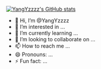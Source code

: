 [![YangYzzzz's GitHub stats](https://github-readme-stats.vercel.app/api?username=YangYzzzz&show_icons=true&theme=ambient_gradient)](https://github.com/anuraghazra/github-readme-stats)
- 👋 Hi, I’m @YangYzzzz
- 👀 I’m interested in ...
- 🌱 I’m currently learning ...
- 💞️ I’m looking to collaborate on ...
- 📫 How to reach me ...
- 😄 Pronouns: ...
- ⚡ Fun fact: ...

<!---
YangYzzzz/YangYzzzz is a ✨ special ✨ repository because its `README.md` (this file) appears on your GitHub profile.
You can click the Preview link to take a look at your changes.
--->
